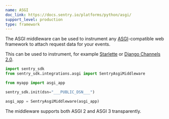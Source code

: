 ```yaml
---
name: ASGI
doc_link: https://docs.sentry.io/platforms/python/asgi/
support_level: production
type: framework
---
```

The ASGI middleware can be used to instrument any [ASGI](https://asgi.readthedocs.io/en/latest/)-compatible web framework to attach request data for your events.

This can be used to instrument, for example [Starlette](https://www.starlette.io/middleware/) or [Django Channels 2.0](https://channels.readthedocs.io/en/latest/).

```python
import sentry_sdk
from sentry_sdk.integrations.asgi import SentryAsgiMiddleware

from myapp import asgi_app

sentry_sdk.init(dsn="___PUBLIC_DSN___")

asgi_app = SentryAsgiMiddleware(asgi_app)
```

The middleware supports both ASGI 2 and ASGI 3 transparently.

<!-- TODO-ADD-VERIFICATION-EXAMPLE -->

